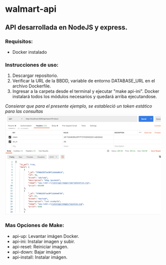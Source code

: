 # walmart-api
## API desarrollada en NodeJS y express. 

### Requisitos:

- Docker instalado

### Instrucciones de uso:

1. Descargar repositorio. <br/>
2. Verificar la URL de la BBDD, variable de entorno DATABASE_URL en el archivo Dockerfile. <br/>
3. Ingresar a la carpeta desde el terminal y ejecutar "make api-ini". Docker instalará todos los módulos necesarios y quedará arriba ejecutandose.<br/>

 *Consierar que para el presente ejemplo, se estableció un token estático para las consultas* <br/>
 <img src="/others/1.png" /><br/>


### Mas Opciones de Make:
- api-up: Levantar imágen Docker.
- api-ini: Instalar imagen y subir.
- api-reset: Reiniciar imagen.
- api-down: Bajar imágen
- api-install: Instalar imágen.

